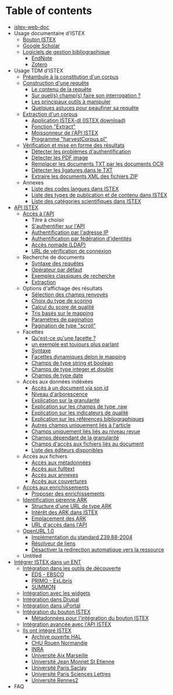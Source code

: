 # Table of contents

* [istex-web-doc](README.md)
* Usage documentaire d'ISTEX
  * [Bouton ISTEX](usage/button.md)
  * [Google Scholar](usage/googlescholar.md)
  * [Logiciels de gestion bibliographique](usage/bib/README.md)
    * [EndNote](usage/bib/endnote.md)
    * [Zotero](usage/bib/zotero.md)
* Usage TDM d'ISTEX
  * [Préambule à la constitution d'un corpus](tdm/introduction.md)
  * [Construction d'une requête](tdm/requetage/README.md)
    * [Le contenu de la requête](tdm/requetage/le-contenu-de-la-requete.md)
    * [Sur quel\(s\) champ\(s\) faire son interrogation ?](tdm/requetage/sur-quel-s-champ-s-faire-son-interrogation.md)
    * [Les principaux outils à manipuler](tdm/requetage/les-principaux-outils-a-manipuler.md)
    * [Quelques astuces pour peaufiner sa requête](tdm/requetage/quelques-astuces-pour-peaufiner-sa-requete.md)
  * [Extraction d'un corpus](tdm/extraction/README.md)
    * [Application ISTEX-dl \(ISTEX download\)](tdm/extraction/application-istex-dl-istex-download.md)
    * [Fonction "Extract"](tdm/extraction/fonction-extract.md)
    * [Moissonneur de l'API ISTEX](tdm/extraction/moissonneur-de-lapi-istex.md)
    * [Programme "harvestCorpus.pl"](tdm/extraction/programme-harvestcorpus.pl.md)
  * [Vérification et mise en forme des résultats](tdm/verification/README.md)
    * [Détecter les problèmes d'authentification](tdm/verification/detecter-les-problemes-dauthentification.md)
    * [Détecter les PDF image](tdm/verification/detecter-les-pdf-image.md)
    * [Remplacer les documents TXT par les documents OCR](tdm/verification/remplacer-les-documents-txt-par-les-documents-ocr.md)
    * [Détecter les ligatures dans le TXT](tdm/verification/detecter-les-ligatures-dans-le-txt.md)
    * [Extraire les documents XML des fichiers ZIP](tdm/verification/extraire-les-documents-xml-des-fichiers-zip.md)
  * Annexes
    * [Liste des codes langues dans ISTEX](tdm/annexes/liste-des-codes-langues-dans-istex.md)
    * [Liste des types de publication et de contenu dans ISTEX](tdm/annexes/liste-des-types-de-publication-et-de-contenu-dans-istex.md)
    * [Liste des catégories scientifiques dans ISTEX](tdm/annexes/liste-des-categories-scientifiques-dans-istex.md)
* [API ISTEX](api/README.md)
  * [Accès à l'API](api/access/README.md)
    * Titre à choisir
    * [S'authentifier sur l'API](api/access/sauthentifier-sur-lapi.md)
    * [Authentification par l'adresse IP](api/access/authentification-par-ladresse-ip.md)
    * [Authentification par fédération d'identités](api/access/authentification-par-federation-didentites.md)
    * [Accès nomade \(LDAP\)](api/access/acces-nomade-ldap.md)
    * [URL de vérification de connexion](api/access/url-de-verification-de-connexion.md)
  * Recherche de documents
    * [Syntaxe des requêtes](api/search/syntaxe-des-requetes.md)
    * [Opérateur par défaut](api/search/operateur-par-defaut.md)
    * [Exemples classiques de recherche](api/search/exemples-classiques-de-recherche.md)
    * [Extraction](api/search/extraction.md)
  * Options d'affichage des résultats
    * [Sélection des champs renvoyés](api/results/selection-des-champs-renvoyes.md)
    * [Choix du type de scoring](api/results/choix-du-type-de-scoring.md)
    * [Calcul du score de qualité](api/results/calcul-du-score-de-qualite.md)
    * [Tris basés sur le mapping](api/results/tris-bases-sur-le-mapping.md)
    * [Paramètres de pagination](api/results/parametres-de-pagination.md)
    * [Pagination de type "scroll"](api/results/pagination-de-type-scroll.md)
  * Facettes
    * [Qu'est-ce qu'une facette ?](api/facets/quest-ce-quune-facette.md)
    * [un exemple est toujours plus parlant](api/facets/un-exemple-est-toujours-plus-parlant.md)
    * [Syntaxe](api/facets/syntaxe.md)
    * [Facettes dynamiques delon le mapping](api/facets/facettes-dynamiques-delon-le-mapping.md)
    * [Champs de type string et boolean](api/facets/champs-de-type-string-et-boolean.md)
    * [Champs de type integer et double](api/facets/champs-de-type-integer-et-double.md)
    * [Champs de type date](api/facets/champs-de-type-date.md)
  * Accès aux données indéxées
    * [Accès à un document via son id](api/fields/acces-a-un-document-via-son-id.md)
    * [Niveau d'arborescence](api/fields/niveau-darborescence.md)
    * [Explication sur la granularité](api/fields/explication-sur-la-granularite.md)
    * [Explication sur les champs de type .raw](api/fields/explication-sur-les-champs-de-type-.raw.md)
    * [Explication sur les indicateurs de qualité](api/fields/explication-sur-les-indicateurs-de-qualite.md)
    * [Explication sur les références bibliographiques](api/fields/explication-sur-les-references-bibliographiques.md)
    * [Autres champs uniquement liés à l'article](api/fields/autres-champs-uniquement-lies-a-larticle.md)
    * [Champs uniquement liés liés au niveau revue](api/fields/champs-uniquement-lies-lies-au-niveau-revue.md)
    * [Champs dépendant de la granularité](api/fields/champs-dependant-de-la-granularite.md)
    * [Champs d'accès aux fichiers liés au document](api/fields/champs-dacces-aux-fichiers-lies-au-document.md)
    * [Liste des éditeurs disponibles](api/fields/liste-des-editeurs-disponibles.md)
  * Accès aux fichiers
    * [Accès aux métadonnées](api/files/acces-aux-metadonnees.md)
    * [Accès aux fulltext](api/files/acces-aux-fulltext.md)
    * [Accès aux annexes](api/files/acces-aux-annexes.md)
    * [Accès aux couvertures](api/files/acces-aux-couvertures.md)
  * [Accès aux enrichissements](api/enrichments/README.md)
    * [Proposer des enrichissements](api/enrichments/proposer-des-enrichissements.md)
  * [Identification pérenne ARK](api/ark/README.md)
    * [Structure d'une URL de type ARK](api/ark/structure-dune-url-de-type-ark.md)
    * [Intérêt des ARK dans ISTEX](api/ark/interet-des-ark-dans-istex.md)
    * [Emplacement des ARK](api/ark/emplacement-des-ark.md)
    * [URL d'accès dans l'API](api/ark/url-dacces-dans-lapi.md)
  * [OpenURL 1.0](api/openurl/README.md)
    * [Implémentation du standard Z39.88-2004](api/openurl/implementation-du-standard-z39.88-2004.md)
    * [Résolveur de liens](api/openurl/resolveur-de-liens.md)
    * [Désactiver la redirection automatique vers la ressource](api/openurl/desactiver-la-redirection-automatique-vers-la-ressource.md)
  * Untitled
* [Intégrer ISTEX dans un ENT](integration/README.md)
  * [Intégration dans les outils de découverte](integration/discovery-tools/README.md)
    * [EDS - EBSCO](integration/discovery-tools/eds-ebsco.md)
    * [PRIMO - ExLibris](integration/discovery-tools/primo-exlibris.md)
    * [SUMMON](integration/discovery-tools/summon.md)
  * [Intégration avec les widgets](integration/widgets.md)
  * [Intégration dans Drupal](integration/drupal.md)
  * [Intégration dans uPortal](integration/uportal.md)
  * [Intégration du bouton ISTEX](integration/bouton-istex-integre/README.md)
    * [Métadonnées pour l'intégration du bouton ISTEX](integration/bouton-istex-integre/metadonnees-pour-le-bouton-istex.md)
  * [Intégration avancée avec l'API ISTEX](integration/integration-avancee-avec-lapi-istex.md)
  * [Ils ont intégré ISTEX](integration/exemples/README.md)
    * [Archive ouverte HAL](integration/exemples/archive-ouverte-hal.md)
    * [CHU Rouen Normandie](integration/exemples/chu-rouen-normandie.md)
    * [INRA](integration/exemples/inra.md)
    * [Université Aix Marseille](integration/exemples/universite-aix-marseille.md)
    * [Université Jean Monnet St Etienne](integration/exemples/universite-jean-monnet-st-etienne.md)
    * [Université Paris Saclay](integration/exemples/universite-paris-saclay.md)
    * [Université Paris Sciences Lettres](integration/exemples/universite-paris-sciences-lettres.md)
    * [Université Rennes2](integration/exemples/universite-rennes2.md)
* FAQ


